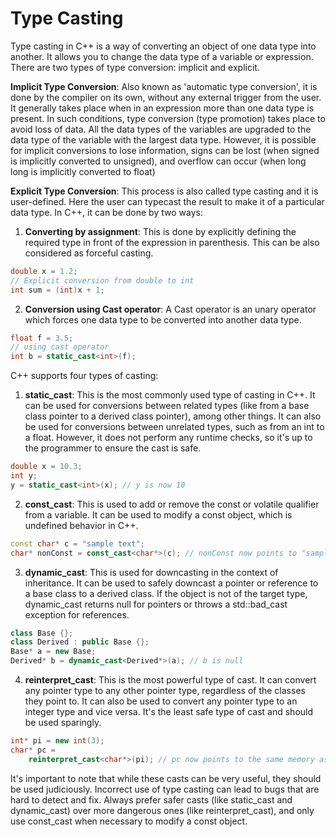 # Type Casting

Type casting in C++ is a way of converting an object of one data type into another. It allows you to change the data
type of a variable or expression. There are two types of type conversion: implicit and explicit.

**Implicit Type Conversion**: Also known as 'automatic type conversion', it is done by the compiler on its own, without
any external trigger from the user. It generally takes place when in an expression more than one data type is present.
In such conditions, type conversion (type promotion) takes place to avoid loss of data. All the data types of the
variables are upgraded to the data type of the variable with the largest data type. However, it is possible for implicit
conversions to lose information, signs can be lost (when signed is implicitly converted to unsigned), and overflow can
occur (when long long is implicitly converted to float)

**Explicit Type Conversion**: This process is also called type casting and it is user-defined. Here the user can
typecast the result to make it of a particular data type. In C++, it can be done by two ways:

1. **Converting by assignment**: This is done by explicitly defining the required type in front of the expression in
   parenthesis. This can be also considered as forceful casting.

```cpp
double x = 1.2;
// Explicit conversion from double to int
int sum = (int)x + 1;
```

2. **Conversion using Cast operator**: A Cast operator is an unary operator which forces one data type to be converted
   into another data type.

```cpp
float f = 3.5;
// using cast operator
int b = static_cast<int>(f);
```

C++ supports four types of casting:

1. **static_cast**: This is the most commonly used type of casting in C++. It can be used for conversions between
   related types (like from a base class pointer to a derived class pointer), among other things. It can also be used
   for conversions between unrelated types, such as from an int to a float. However, it does not perform any runtime
   checks, so it's up to the programmer to ensure the cast is safe.

```cpp
double x = 10.3;
int y;
y = static_cast<int>(x); // y is now 10
```

2. **const_cast**: This is used to add or remove the const or volatile qualifier from a variable. It can be used to
   modify a const object, which is undefined behavior in C++.

```cpp
const char* c = "sample text";
char* nonConst = const_cast<char*>(c); // nonConst now points to "sample text"
```

3. **dynamic_cast**: This is used for downcasting in the context of inheritance. It can be used to safely downcast a
   pointer or reference to a base class to a derived class. If the object is not of the target type, dynamic_cast
   returns null for pointers or throws a std::bad_cast exception for references.

```cpp
class Base {};
class Derived : public Base {};
Base* a = new Base;
Derived* b = dynamic_cast<Derived*>(a); // b is null
```

4. **reinterpret_cast**: This is the most powerful type of cast. It can convert any pointer type to any other pointer
   type, regardless of the classes they point to. It can also be used to convert any pointer type to an integer type and
   vice versa. It's the least safe type of cast and should be used sparingly.

```cpp
int* pi = new int(3);
char* pc =
    reinterpret_cast<char*>(pi); // pc now points to the same memory as pi
```

It's important to note that while these casts can be very useful, they should be used judiciously. Incorrect use of type
casting can lead to bugs that are hard to detect and fix. Always prefer safer casts (like static_cast and dynamic_cast)
over more dangerous ones (like reinterpret_cast), and only use const_cast when necessary to modify a const object.

